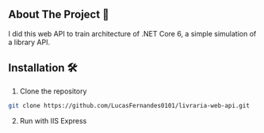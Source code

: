## About The Project 📝

I did this web API to train architecture of .NET Core 6, a simple simulation of a library API.

## Installation 🛠️

1. Clone the repository
```sh
git clone https://github.com/LucasFernandes0101/livraria-web-api.git
```
2. Run with IIS Express
